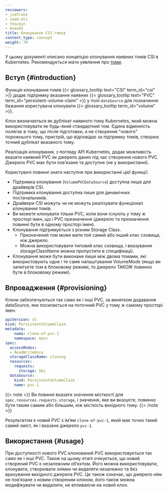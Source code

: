```yaml
---
reviewers:
- jsafrane
- saad-ali
- thockin
- msau42
title: Клонування CSI-томів
content_type: concept
weight: 70
---
```


<!-- overview -->

У цьому документі описано концепцію клонування наявних томів CSI в Kubernetes. Рекомендується мати уявлення про [томи](/uk/docs/concepts/storage/volumes).

<!-- body -->

## Вступ {#introduction}

Функція клонування томів {{< glossary_tooltip text="CSI" term_id="csi" >}} додає підтримку вказання наявних {{< glossary_tooltip text="PVC" term_id="persistent-volume-claim" >}} у полі `dataSource` для позначення бажання користувача клонувати {{< glossary_tooltip term_id="volume" >}}.

Клон визначається як дублікат наявного тому Kubernetes, який можна використовувати як будь-який стандартний том. Єдина відмінність полягає в тому, що після підготовки, а не створення "нового" порожнього тому, пристрій, що відповідає за підтримку томів, створює точний дублікат вказаного тому.

Реалізація клонування, з погляду API Kubernetes, додає можливість вказати наявний PVC як джерело даних під час створення нового PVC. Джерело PVC має бути повʼязане та доступне (не у використанні).

Користувачі повинні знати наступне при використанні цієї функції:

* Підтримка клонування (`VolumePVCDataSource`) доступна лише для драйверів CSI.
* Підтримка клонування доступна лише для динамічних постачальників.
* Драйвери CSI можуть чи не можуть реалізувати функціонал клонування томів.
* Ви можете клонувати тільки PVC, коли вони існують у тому ж просторі імен, що і PVC призначення (джерело та призначення повинні бути в одному просторі імен).
* Клонування підтримується з різним Storage Class.
  * Призначений том може мати той самий або інший клас сховища, ніж джерело.
  * Можна використовувати типовий клас сховища, і вказування storageClassName можна пропустити в специфікації.
* Клонування може бути виконане лише між двома томами, які використовують одне і те саме налаштування VolumeMode (якщо ви запитуєте том в блоковому режимі, то джерело ТАКОЖ повинно бути в блоковому режимі).

## Впровадження {#provisioning}

Клони забезпечуються так само як і інші PVC, за винятком додавання dataSource, яке посилається на поточний PVC у тому ж самому просторі імен.

```yaml
apiVersion: v1
kind: PersistentVolumeClaim
metadata:
    name: clone-of-pvc-1
    namespace: myns
spec:
  accessModes:
  - ReadWriteOnce
  storageClassName: cloning
  resources:
    requests:
      storage: 5Gi
  dataSource:
    kind: PersistentVolumeClaim
    name: pvc-1
```

{{< note >}}
Ви повинні вказати значення місткості для `spec.resources.requests.storage`, і значення, яке ви вказуєте, повинно бути таким самим або більшим, ніж місткість вихідного тому.
{{< /note >}}

Результатом є новий PVC з імʼям `clone-of-pvc-1`, який має точно такий самий зміст, як і вказане джерело `pvc-1`.

## Використання {#usage}

При доступності нового PVC клонований PVC використовується так само як і інші PVC. Також на цьому етапі очікується, що новий створений PVC є незалежним обʼєктом. Його можна використовувати, клонувати, створювати знімки чи видаляти незалежно та без врахування вихідного джерела PVC. Це також означає, що джерело ніяк не повʼязане з новим створеним клоном, його також можна модифікувати чи видалити, не впливаючи на новий клон.
